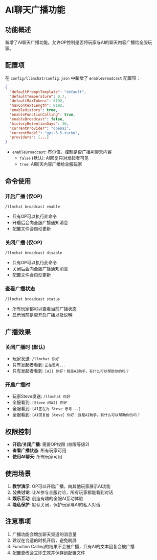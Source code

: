 # AI聊天广播功能

## 功能概述

新增了AI聊天广播功能，允许OP控制是否将玩家与AI的聊天内容广播给全服玩家。

## 配置项

在 `config/lllmchat/config.json` 中新增了 `enableBroadcast` 配置项：

```json
{
  "defaultPromptTemplate": "default",
  "defaultTemperature": 0.7,
  "defaultMaxTokens": 8192,
  "maxContextLength": 8192,
  "enableHistory": true,
  "enableFunctionCalling": true,
  "enableBroadcast": false,
  "historyRetentionDays": 30,
  "currentProvider": "openai",
  "currentModel": "gpt-3.5-turbo",
  "providers": [...]
}
```

- `enableBroadcast`: 布尔值，控制是否广播AI聊天内容
  - `false` (默认): AI回复只对发起者可见
  - `true`: AI聊天内容广播给全服玩家

## 命令使用

### 开启广播 (仅OP)
```
/llmchat broadcast enable
```
- 只有OP可以执行此命令
- 开启后会向全服广播通知消息
- 配置文件会自动更新

### 关闭广播 (仅OP)
```
/llmchat broadcast disable
```
- 只有OP可以执行此命令
- 关闭后会向全服广播通知消息
- 配置文件会自动更新

### 查看广播状态
```
/llmchat broadcast status
```
- 所有玩家都可以查看当前广播状态
- 显示当前是否开启广播以及说明

## 广播效果

### 关闭广播时 (默认)
- 玩家发送: `/llmchat 你好`
- 只有发起者看到: `正在思考...`
- 只有发起者看到: `[AI] 你好！我是AI助手，有什么可以帮助你的吗？`

### 开启广播时
- 玩家Steve发送: `/llmchat 你好`
- 全服看到: `[Steve 问AI] 你好`
- 全服看到: `[AI正在为 Steve 思考...]`
- 全服看到: `[AI回复给 Steve] 你好！我是AI助手，有什么可以帮助你的吗？`

## 权限控制

- **开启/关闭广播**: 需要OP权限 (权限等级2)
- **查看广播状态**: 所有玩家可用
- **使用AI聊天**: 所有玩家可用

## 使用场景

1. **教学演示**: OP可以开启广播，向其他玩家展示AI功能
2. **公共讨论**: 让AI参与全服讨论，所有玩家都能看到对话
3. **娱乐互动**: 创造有趣的全服AI互动体验
4. **隐私保护**: 默认关闭，保护玩家与AI的私人对话

## 注意事项

1. 广播功能会增加聊天频道的消息量
2. 建议在合适的时机开启，避免刷屏
3. Function Calling的结果不会被广播，只有AI的文本回复会被广播
4. 配置更改会立即生效并保存到配置文件
